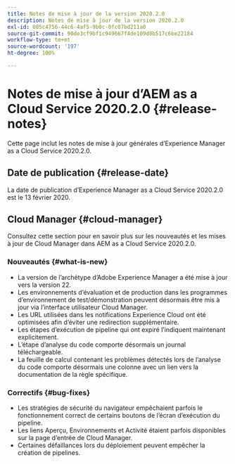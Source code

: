 ```yaml
---
title: Notes de mise à jour de la version 2020.2.0
description: Notes de mise à jour de la version 2020.2.0
exl-id: 005c4756-44c6-4af5-9b0c-0fc07bd211a0
source-git-commit: 90de3cf9bf1c949667f4de109d0b517c6be22184
workflow-type: tm+mt
source-wordcount: '197'
ht-degree: 100%

---
```


# Notes de mise à jour d’AEM as a Cloud Service 2020.2.0 {#release-notes}

Cette page inclut les notes de mise à jour générales d’Experience Manager as a Cloud Service 2020.2.0.

## Date de publication {#release-date}

La date de publication d’Experience Manager as a Cloud Service 2020.2.0 est le 13 février 2020.

## Cloud Manager {#cloud-manager}

Consultez cette section pour en savoir plus sur les nouveautés et les mises à jour de Cloud Manager dans AEM as a Cloud Service 2020.2.0.

### Nouveautés {#what-is-new}

* La version de l’archétype d’Adobe Experience Manager a été mise à jour vers la version 22.
* Les environnements d’évaluation et de production dans les programmes d’environnement de test/démonstration peuvent désormais être mis à jour via l’interface utilisateur Cloud Manager.
* Les URL utilisées dans les notifications Experience Cloud ont été optimisées afin d’éviter une redirection supplémentaire.
* Les étapes d’exécution de pipeline qui ont expiré l’indiquent maintenant explicitement.
* L’étape d’analyse du code comporte désormais un journal téléchargeable.
* La feuille de calcul contenant les problèmes détectés lors de l’analyse du code comporte désormais une colonne avec un lien vers la documentation de la règle spécifique.

### Correctifs {#bug-fixes}

* Les stratégies de sécurité du navigateur empêchaient parfois le fonctionnement correct de certains boutons de l’écran d’exécution du pipeline.
* Les liens Aperçu, Environnements et Activité étaient parfois disponibles sur la page d’entrée de Cloud Manager.
* Certaines défaillances lors du déploiement peuvent empêcher la création de pipelines.
